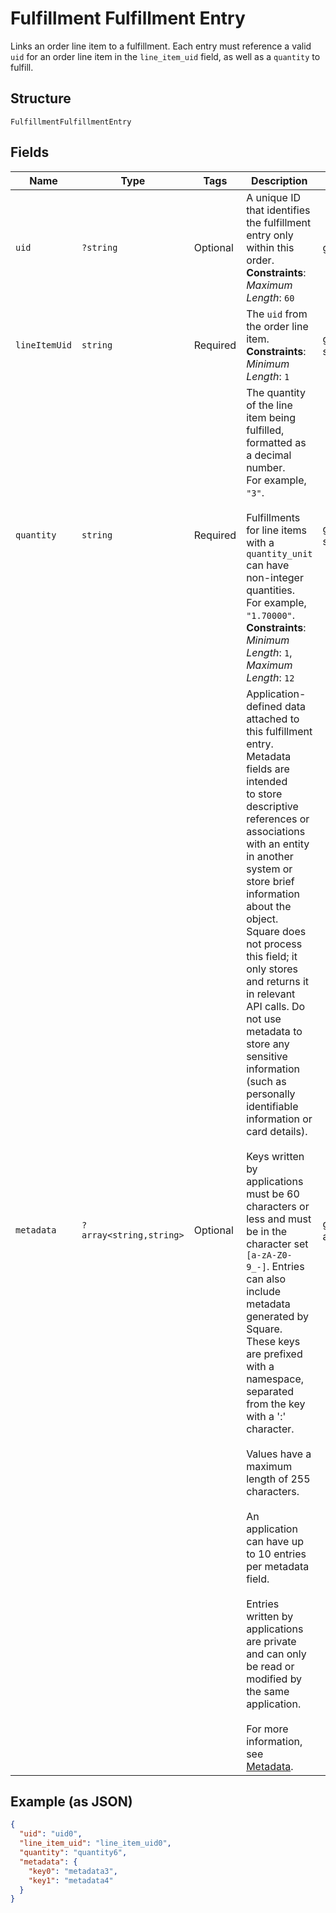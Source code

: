 
# Fulfillment Fulfillment Entry

Links an order line item to a fulfillment. Each entry must reference
a valid `uid` for an order line item in the `line_item_uid` field, as well as a `quantity` to
fulfill.

## Structure

`FulfillmentFulfillmentEntry`

## Fields

| Name | Type | Tags | Description | Getter | Setter |
|  --- | --- | --- | --- | --- | --- |
| `uid` | `?string` | Optional | A unique ID that identifies the fulfillment entry only within this order.<br>**Constraints**: *Maximum Length*: `60` | getUid(): ?string | setUid(?string uid): void |
| `lineItemUid` | `string` | Required | The `uid` from the order line item.<br>**Constraints**: *Minimum Length*: `1` | getLineItemUid(): string | setLineItemUid(string lineItemUid): void |
| `quantity` | `string` | Required | The quantity of the line item being fulfilled, formatted as a decimal number.<br>For example, `"3"`.<br><br>Fulfillments for line items with a `quantity_unit` can have non-integer quantities.<br>For example, `"1.70000"`.<br>**Constraints**: *Minimum Length*: `1`, *Maximum Length*: `12` | getQuantity(): string | setQuantity(string quantity): void |
| `metadata` | `?array<string,string>` | Optional | Application-defined data attached to this fulfillment entry. Metadata fields are intended<br>to store descriptive references or associations with an entity in another system or store brief<br>information about the object. Square does not process this field; it only stores and returns it<br>in relevant API calls. Do not use metadata to store any sensitive information (such as personally<br>identifiable information or card details).<br><br>Keys written by applications must be 60 characters or less and must be in the character set<br>`[a-zA-Z0-9_-]`. Entries can also include metadata generated by Square. These keys are prefixed<br>with a namespace, separated from the key with a ':' character.<br><br>Values have a maximum length of 255 characters.<br><br>An application can have up to 10 entries per metadata field.<br><br>Entries written by applications are private and can only be read or modified by the same<br>application.<br><br>For more information, see [Metadata](https://developer.squareup.com/docs/build-basics/metadata). | getMetadata(): ?array | setMetadata(?array metadata): void |

## Example (as JSON)

```json
{
  "uid": "uid0",
  "line_item_uid": "line_item_uid0",
  "quantity": "quantity6",
  "metadata": {
    "key0": "metadata3",
    "key1": "metadata4"
  }
}
```

